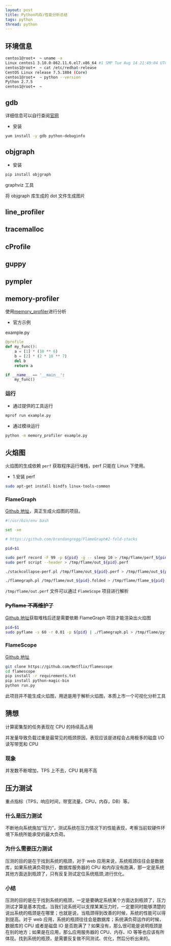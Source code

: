 ```yaml
---
layout: post
title: Python内存/性能分析总结
tags: python
thread: python
---
```


## 环境信息

```bash
centos1@root➜  ~ uname -a
Linux centos1 3.10.0-862.11.6.el7.x86_64 #1 SMP Tue Aug 14 21:49:04 UTC 2018 x86_64 x86_64 x86_64 GNU/Linux
centos1@root➜  ~ cat /etc/redhat-release
CentOS Linux release 7.5.1804 (Core)
centos1@root➜  ~ python --version
Python 2.7.5
centos1@root➜  ~
```

## gdb

详细信息可以自行查阅[官网](https://wiki.python.org/moin/DebuggingWithGdb)

- 安装

```bash
yum install -y gdb python-debuginfo
```

## objgraph

- 安装

```bash
pip install objgraph
```

graphviz 工具

将 objgraph 库生成的 dot 文件生成图片

## line_profiler

## tracemalloc

## cProfile

## guppy

## pympler

## memory-profiler

使用[memory_profiler](https://github.com/pythonprofilers/memory_profiler)进行分析

- 官方示例

example.py

```python
@profile
def my_func():
    a = [1] * (10 ** 6)
    b = [2] * (2 * 10 ** 7)
    del b
    return a

if __name__ == '__main__':
    my_func()
```

### 运行

- 通过提供的工具运行

```bash
mprof run example.py
```

- 通过模块运行

```bash
python -m memory_profiler example.py
```

## 火焰图

火焰图的生成依赖 `perf` 获取程序运行堆栈，perf 只能在 Linux 下使用。

- 1.安装 perf

```bash
sudo apt-get install bindfs linux-tools-common
```

### FlameGraph

[Github 地址](https://github.com/brendangregg/FlameGraph)，真正生成火焰图的项目。

```bash
#!/usr/bin/env bash

set -xe

# https://github.com/brendangregg/FlameGraph#2-fold-stacks

pid=$1

sudo perf record -F 99 -p ${pid} -g -- sleep 10 > /tmp/flame/perf_${pid}.data
sudo perf script --header > /tmp/flame/out_${pid}.perf

./stackcollapse-perf.pl /tmp/flame/out_${pid}.perf > /tmp/flame/out_${pid}.folded

./flamegraph.pl /tmp/flame/out_${pid}.folded > /tmp/flame/flame_${pid}.svg
```

`/tmp/flame/out.perf` 文件可以通过 `FlameScope` 项目进行解析

### ~~Pyflame 不再维护了~~

[Github 地址](https://github.com/uber/pyflame)获取堆栈后还是需要依赖 FlameGraph 项目才能渲染出火焰图

```bash
pid=$1
sudo pyflame -s 60 -r 0.01 -p ${pid} | ./flamegraph.pl > /tmp/flame/pyflame-${pid}.svg
```

### FlameScope

[Github 地址](https://github.com/Netflix/flamescope)

```bash
git clone https://github.com/Netflix/flamescope
cd flamescope
pip install -r requirements.txt
pip install python-magic-bin
python run.py
```

此项目并不能生成火焰图，用途是用于解析火焰图，本质上市一个可视化分析工具

## 猜想

计算密集型的任务表现在 CPU 的持续高占用

并发量导致负载过重是最常见的瓶颈原因，表现应该是进程会占用极多的磁盘 I/O 读写带宽和 CPU

### 现象

并发数不断增加，TPS 上不去，CPU 耗用不高

## 压力测试

重点指标（TPS，响应时间，带宽流量，CPU，内存，DB）等。

### 什么是压力测试

不断地向系统施加”压力”，测试系统在压力情况下的性能表现，考察当前软硬件环境下系统所能承受的最大负荷。

### 为什么需要压力测试

压测的目的是在于找到系统的瓶颈，对于 web 应用来说，系统瓶颈往往会是数据库，如果系统满负荷执行，数据库服务器的 CPU 和内存没有跑满，那一定是系统其他方面达到瓶颈了，只有反复测试定位系统瓶颈,进行优化。

### 小结

压测的目的是在于找到系统的瓶颈，一定是要确定系统某个方面达到瓶颈了，压力测试才算是基本完成。当我们说系统可以支撑某某压力时，一定要同时能够清楚的说出系统的瓶颈是在哪里；也就是说，当瓶颈得到改善的时候，系统的性能可以得到提高。对于 web 应用，系统的瓶颈往往会是数据库；系统满负荷运作的时候，数据库的 CPU 或者是磁盘 IO 是否跑满了？如果没有，那么很可能是说明瓶颈是在别的地方；如果是在应用，那么应用服务器的 CPU、内存、IO 等等也应该有所体现。找到系统的瓶颈，是需要反复做不同测试、优化，然后分析出来的。
